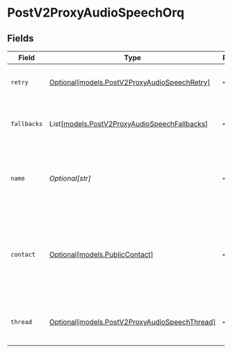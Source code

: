 # PostV2ProxyAudioSpeechOrq


## Fields

| Field                                                                                                              | Type                                                                                                               | Required                                                                                                           | Description                                                                                                        |
| ------------------------------------------------------------------------------------------------------------------ | ------------------------------------------------------------------------------------------------------------------ | ------------------------------------------------------------------------------------------------------------------ | ------------------------------------------------------------------------------------------------------------------ |
| `retry`                                                                                                            | [Optional[models.PostV2ProxyAudioSpeechRetry]](../models/postv2proxyaudiospeechretry.md)                           | :heavy_minus_sign:                                                                                                 | Retry configuration for the request                                                                                |
| `fallbacks`                                                                                                        | List[[models.PostV2ProxyAudioSpeechFallbacks](../models/postv2proxyaudiospeechfallbacks.md)]                       | :heavy_minus_sign:                                                                                                 | Array of fallback models to use if primary model fails                                                             |
| `name`                                                                                                             | *Optional[str]*                                                                                                    | :heavy_minus_sign:                                                                                                 | The name to display on the trace. If not specified, the default system name will be used.                          |
| `contact`                                                                                                          | [Optional[models.PublicContact]](../models/publiccontact.md)                                                       | :heavy_minus_sign:                                                                                                 | Information about the contact making the request. If the contact does not exist, it will be created automatically. |
| `thread`                                                                                                           | [Optional[models.PostV2ProxyAudioSpeechThread]](../models/postv2proxyaudiospeechthread.md)                         | :heavy_minus_sign:                                                                                                 | Thread information to group related requests                                                                       |